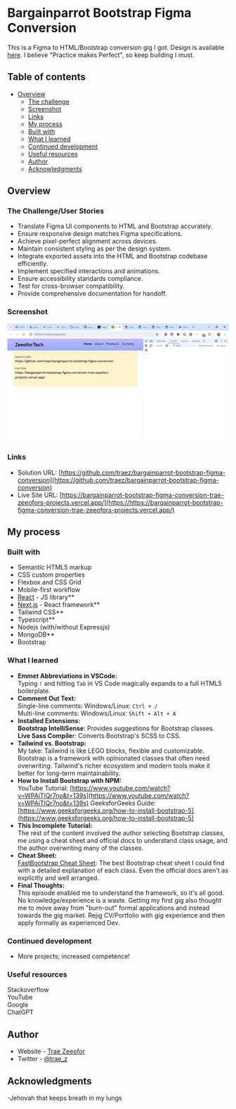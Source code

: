 # Bargainparrot Bootstrap Figma Conversion

This is a Figma to HTML/Bootstrap conversion gig I got. Design is available [here](https://www.figma.com/design/dkfU8VWBkQhH3IzYy2PbMM/bargain-parrot). I believe "Practice makes Perfect", so keep building I must.

## Table of contents

- [Overview](#overview)
  - [The challenge](#the-challenge)
  - [Screenshot](#screenshot)
  - [Links](#links)
  - [My process](#my-process)
  - [Built with](#built-with)
  - [What I learned](#what-i-learned)
  - [Continued development](#continued-development)
  - [Useful resources](#useful-resources)
  - [Author](#author)
  - [Acknowledgments](#acknowledgments)

## Overview

### The Challenge/User Stories

- Translate Figma UI components to HTML and Bootstrap accurately.
- Ensure responsive design matches Figma specifications.
- Achieve pixel-perfect alignment across devices.
- Maintain consistent styling as per the design system.
- Integrate exported assets into the HTML and Bootstrap codebase efficiently.
- Implement specified interactions and animations.
- Ensure accessibility standards compliance.
- Test for cross-browser compatibility.
- Provide comprehensive documentation for handoff.

### Screenshot

![](./src/assets/screenshot-desktop.png)

### Links

- Solution URL: [https://github.com/traez/bargainparrot-bootstrap-figma-conversion](https://github.com/traez/bargainparrot-bootstrap-figma-conversion)
- Live Site URL: [https://bargainparrot-bootstrap-figma-conversion-trae-zeeofors-projects.vercel.app/](https://https://bargainparrot-bootstrap-figma-conversion-trae-zeeofors-projects.vercel.app/)

## My process

### Built with

- Semantic HTML5 markup
- CSS custom properties
- Flexbox and CSS Grid
- Mobile-first workflow
- [React](https://reactjs.org/) - JS library**  
- [Next.js](https://nextjs.org/) - React framework**  
- Tailwind CSS**
- Typescript**  
- Nodejs (with/without Expressjs)
- MongoDB** 
- Bootstrap

### What I learned

- **Emmet Abbreviations in VSCode:**  
Typing `!` and hitting `Tab` in VS Code magically expands to a full HTML5 boilerplate.    
- **Comment Out Text:**  
Single-line comments: Windows/Linux: `Ctrl + /`  
Multi-line comments: Windows/Linux: `Shift + Alt + A`  
- **Installed Extensions:**  
**Bootstrap IntelliSense**: Provides suggestions for Bootstrap classes.   
**Live Sass Compile**r: Converts Bootstrap's SCSS to CSS.  
- **Tailwind vs. Bootstrap:**  
My take: Tailwind is like LEGO blocks, flexible and customizable. Bootstrap is a framework with opinionated classes that often need overwriting. Tailwind's richer ecosystem and modern tools make it better for long-term maintainability.    
- **How to Install Bootstrap with NPM:**  
YouTube Tutorial: [https://www.youtube.com/watch?v=WPAiTlQr7no&t=139s](https://www.youtube.com/watch?v=WPAiTlQr7no&t=139s)
GeeksforGeeks Guide: [https://www.geeksforgeeks.org/how-to-install-bootstrap-5](https://www.geeksforgeeks.org/how-to-install-bootstrap-5)
- **This Incomplete Tutorial:**  
The rest of the content involved the author selecting Bootstrap classes, me using a cheat sheet and official docs to understand class usage, and the author overwriting many of the classes.   
- **Cheat Sheet:**  
[FastBootstrap Cheat Sheet](https://fastbootstrap.com/docs): The best Bootstrap cheat sheet I could find with a detailed explanation of each class. Even the official docs aren't as explicitly and well arranged.   
- **Final Thoughts:**  
This episode enabled me to understand the framework, so it's all good. No knowledge/experience is a waste. Getting my first gig also thought me to move away from "burn-out" formal applications and instead towards the gig market. Rejig CV/Portfolio with gig experience and then apply formally as experienced Dev.  

### Continued development

- More projects; increased competence!

### Useful resources

Stackoverflow  
YouTube  
Google  
ChatGPT

## Author

- Website - [Trae Zeeofor](https://github.com/traez)
- Twitter - [@trae_z](https://twitter.com/trae_z)

## Acknowledgments

-Jehovah that keeps breath in my lungs
